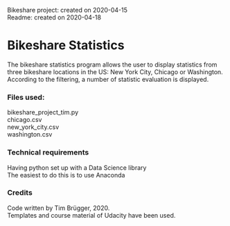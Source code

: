 Bikeshare project: created on 2020-04-15  
Readme: created on 2020-04-18

# Bikeshare Statistics

The bikeshare statistics program allows the user to display statistics from three bikeshare locations in 
the US: New York City, Chicago or Washington.
According to the filtering, a number of statistic evaluation is displayed.

### Files used:
bikeshare_project_tim.py  
chicago.csv  
new_york_city.csv  
washington.csv  

### Technical requirements
Having python set up with a Data Science library  
The easiest to do this is to use Anaconda

### Credits
Code written by Tim Brügger, 2020.  
Templates and course material of Udacity have been used.
